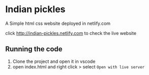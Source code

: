 # Indian pickles

A Simple html css website deployed in netlify.com

click <http://indian-pickles.netlify.com> to check the live website

## Running the code

1. Clone the project and open it in vscode
2. open index.html and right click > select `Open with live server`
